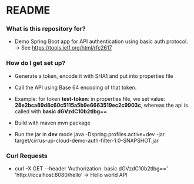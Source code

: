 # README #

### What is this repository for? ###

* Demo Spring Boot app for API authentication using basic auth protocol. -> See https://tools.ietf.org/html/rfc2617


### How do I get set up? ###

* Generate a token, encode it with SHA1 and put into properties file
* Call the API using Base 64 encoding of that token.
* Example: for token **test-token**: in properties file, we set value: **28e2bca89d8c60c5115a5b9e6663519ec2c9903c**, whereas the api is called with **basic dGVzdC10b2tlbg==**


* Build with maven
mvn package

* Run the jar in **dev** mode
java  -Dspring.profiles.active=dev  -jar target/cirrus-up-cloud-demo-auth-filter-1.0-SNAPSHOT.jar


### Curl Requests ###

* curl -X GET --header 'Authorization: basic dGVzdC10b2tlbg==' 'http://localhost:8080/hello' -> Hello world API
